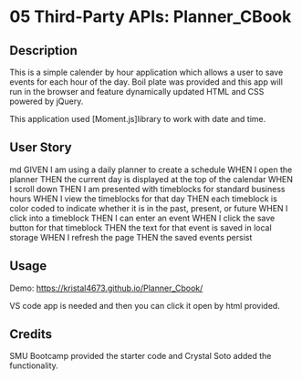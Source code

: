 # 05 Third-Party APIs: Planner_CBook 

## Description 

This is a simple calender by hour application which allows a user to save events for each hour of the day. Boil plate was provided and this app will run in the browser and feature dynamically updated HTML and CSS powered by jQuery.

This application used [Moment.js]library to work with date and time.


## User Story 

md
GIVEN I am using a daily planner to create a schedule
WHEN I open the planner
THEN the current day is displayed at the top of the calendar
WHEN I scroll down
THEN I am presented with timeblocks for standard business hours
WHEN I view the timeblocks for that day
THEN each timeblock is color coded to indicate whether it is in the past, present, or future
WHEN I click into a timeblock
THEN I can enter an event
WHEN I click the save button for that timeblock
THEN the text for that event is saved in local storage
WHEN I refresh the page
THEN the saved events persist

## Usage 

Demo: https://kristal4673.github.io/Planner_Cbook/

VS code app is needed and then you can click it open by html provided. 


## Credits 
SMU Bootcamp provided the starter code and Crystal Soto added the functionality. 

